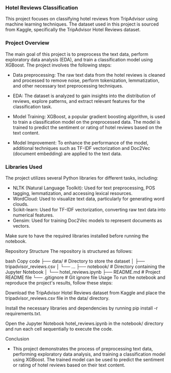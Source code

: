 ### Hotel Reviews Classification
This project focuses on classifying hotel reviews from TripAdvisor using machine learning techniques. The dataset used in this project is sourced from Kaggle, specifically the TripAdvisor Hotel Reviews dataset.

### Project Overview
The main goal of this project is to preprocess the text data, perform exploratory data analysis (EDA), and train a classification model using XGBoost. The project involves the following steps:

- Data preprocessing: The raw text data from the hotel reviews is cleaned and processed to remove noise, perform tokenization, lemmatization, and other necessary text preprocessing techniques.

- EDA: The dataset is analyzed to gain insights into the distribution of reviews, explore patterns, and extract relevant features for the classification task.

- Model Training: XGBoost, a popular gradient boosting algorithm, is used to train a classification model on the preprocessed data. The model is trained to predict the sentiment or rating of hotel reviews based on the text content.

- Model Improvement: To enhance the performance of the model, additional techniques such as TF-IDF vectorization and Doc2Vec (document embedding) are applied to the text data.

### Libraries Used
The project utilizes several Python libraries for different tasks, including:

- NLTK (Natural Language Toolkit): Used for text preprocessing, POS tagging, lemmatization, and accessing lexical resources.
- WordCloud: Used to visualize text data, particularly for generating word clouds.
- Scikit-learn: Used for TF-IDF vectorization, converting raw text data into numerical features.
- Gensim: Used for training Doc2Vec models to represent documents as vectors.

Make sure to have the required libraries installed before running the notebook.

Repository Structure
The repository is structured as follows:

bash
Copy code
├── data/                      # Directory to store the dataset
│   ├── tripadvisor_reviews.csv
│   └── ...
├── notebook/                  # Directory containing the Jupyter Notebook
│   └── hotel_reviews.ipynb
├── README.md                  # Project README file
└── .gitignore                 # Git ignore file
Usage
To run the notebook and reproduce the project's results, follow these steps:

Download the TripAdvisor Hotel Reviews dataset from Kaggle and place the tripadvisor_reviews.csv file in the data/ directory.

Install the necessary libraries and dependencies by running pip install -r requirements.txt.

Open the Jupyter Notebook hotel_reviews.ipynb in the notebook/ directory and run each cell sequentially to execute the code.

Conclusion
- This project demonstrates the process of preprocessing text data, performing exploratory data analysis, and training a classification model using XGBoost. The trained model can be used to predict the sentiment or rating of hotel reviews based on their text content. 
